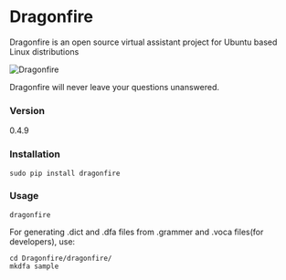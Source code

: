 # Dragonfire

Dragonfire is an open source virtual assistant project for Ubuntu based Linux distributions

![Dragonfire](https://raw.githubusercontent.com/mertyildiran/Dragonfire/master/docs/img/dragonfire.gif)

Dragonfire will never leave your questions unanswered.

### Version

0.4.9

### Installation

```Shell
sudo pip install dragonfire
```

### Usage

```Shell
dragonfire
```

For generating .dict and .dfa files from .grammer and .voca files(for developers), use:

```Shell
cd Dragonfire/dragonfire/
mkdfa sample
```
